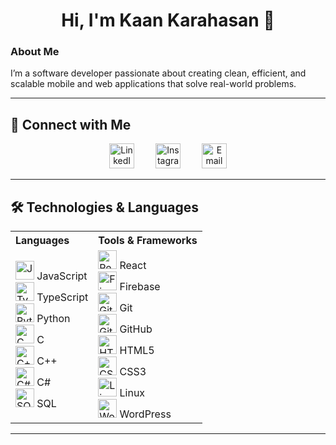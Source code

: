 <h1 align="center">Hi, I'm Kaan Karahasan 🖖</h1>

### About Me

I’m a software developer passionate about creating clean, efficient, and scalable mobile and web applications that solve real-world problems.

---

## 🚀 Connect with Me

<p align="center">
  <a href="https://www.linkedin.com/in/kaankarahasan/" target="_blank" style="display:inline-block; margin: 0 15px;">
    <img src="https://cdn-icons-png.flaticon.com/512/174/174857.png" alt="LinkedIn" width="40" height="40" />
  </a>
  <a href="https://www.instagram.com/karahasankaan/$0" target="_blank" style="display:inline-block; margin: 0 15px;">
    <img src="https://cdn-icons-png.flaticon.com/512/2111/2111463.png" alt="Instagram" width="40" height="40" />
  </a>
  <a href="mailto:kaankarahasan@yahoo.com" style="display:inline-block; margin: 0 15px;">
    <img src="https://cdn-icons-png.flaticon.com/512/281/281769.png" alt="Email" width="40" height="40" />
  </a>
</p>

---

## 🛠️ Technologies & Languages

<table align="center">
  <tr>
    <th align="left">Languages</th>
    <th align="left">Tools & Frameworks</th>
  </tr>
  <tr>
    <td>
      <img src="https://cdn.jsdelivr.net/gh/devicons/devicon/icons/javascript/javascript-original.svg" alt="JavaScript" width="30" height="30" /> JavaScript<br/>
      <img src="https://cdn.jsdelivr.net/gh/devicons/devicon/icons/typescript/typescript-original.svg" alt="TypeScript" width="30" height="30" /> TypeScript<br/>
      <img src="https://cdn.jsdelivr.net/gh/devicons/devicon/icons/python/python-original.svg" alt="Python" width="30" height="30" /> Python<br/>
      <img src="https://cdn.jsdelivr.net/gh/devicons/devicon/icons/c/c-original.svg" alt="C" width="30" height="30" /> C<br/>
      <img src="https://cdn.jsdelivr.net/gh/devicons/devicon/icons/cplusplus/cplusplus-original.svg" alt="C++" width="30" height="30" /> C++<br/>
      <img src="https://cdn.jsdelivr.net/gh/devicons/devicon/icons/csharp/csharp-original.svg" alt="C#" width="30" height="30" /> C#<br/>
      <img src="https://cdn.jsdelivr.net/gh/devicons/devicon/icons/sqlite/sqlite-original.svg" alt="SQL" width="30" height="30" /> SQL
    </td>
    <td>
      <img src="https://cdn.jsdelivr.net/gh/devicons/devicon/icons/react/react-original.svg" alt="React" width="30" height="30" /> React<br/>
      <img src="https://cdn.jsdelivr.net/gh/devicons/devicon/icons/firebase/firebase-plain.svg" alt="Firebase" width="30" height="30" /> Firebase<br/>
      <img src="https://cdn.jsdelivr.net/gh/devicons/devicon/icons/git/git-original.svg" alt="Git" width="30" height="30" /> Git<br/>
      <img src="https://cdn.jsdelivr.net/gh/devicons/devicon/icons/github/github-original.svg" alt="GitHub" width="30" height="30" /> GitHub<br/>
      <img src="https://cdn.jsdelivr.net/gh/devicons/devicon/icons/html5/html5-original.svg" alt="HTML5" width="30" height="30" /> HTML5<br/>
      <img src="https://cdn.jsdelivr.net/gh/devicons/devicon/icons/css3/css3-original.svg" alt="CSS3" width="30" height="30" /> CSS3<br/>
      <img src="https://cdn.jsdelivr.net/gh/devicons/devicon/icons/linux/linux-original.svg" alt="Linux" width="30" height="30" /> Linux<br/>
      <img src="https://cdn.jsdelivr.net/gh/devicons/devicon/icons/wordpress/wordpress-original.svg" alt="WordPress" width="30" height="30" /> WordPress
    </td>
  </tr>
</table>

---
